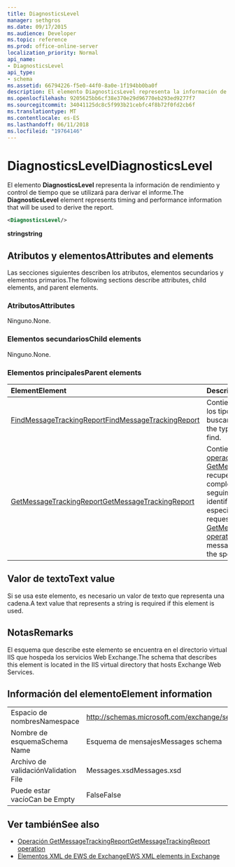 ```yaml
---
title: DiagnosticsLevel
manager: sethgros
ms.date: 09/17/2015
ms.audience: Developer
ms.topic: reference
ms.prod: office-online-server
localization_priority: Normal
api_name:
- DiagnosticsLevel
api_type:
- schema
ms.assetid: 66794226-f5e0-44f0-8a0e-1f194bb0ba0f
description: El elemento DiagnosticsLevel representa la información de rendimiento y control de tiempo que se utilizará para derivar el informe.
ms.openlocfilehash: 9205625bb6cf38e370e29d96770eb293ed9277f7
ms.sourcegitcommit: 34041125dc8c5f993b21cebfc4f8b72f0fd2cb6f
ms.translationtype: MT
ms.contentlocale: es-ES
ms.lasthandoff: 06/11/2018
ms.locfileid: "19764146"
---
```

# <a name="diagnosticslevel"></a><span data-ttu-id="d6eb8-103">DiagnosticsLevel</span><span class="sxs-lookup"><span data-stu-id="d6eb8-103">DiagnosticsLevel</span></span>

<span data-ttu-id="d6eb8-104">El elemento **DiagnosticsLevel** representa la información de rendimiento y control de tiempo que se utilizará para derivar el informe.</span><span class="sxs-lookup"><span data-stu-id="d6eb8-104">The **DiagnosticsLevel** element represents timing and performance information that will be used to derive the report.</span></span> 
  
```XML
<DiagnosticsLevel/>
```

 <span data-ttu-id="d6eb8-105">**string**</span><span class="sxs-lookup"><span data-stu-id="d6eb8-105">**string**</span></span>
## <a name="attributes-and-elements"></a><span data-ttu-id="d6eb8-106">Atributos y elementos</span><span class="sxs-lookup"><span data-stu-id="d6eb8-106">Attributes and elements</span></span>

<span data-ttu-id="d6eb8-107">Las secciones siguientes describen los atributos, elementos secundarios y elementos primarios.</span><span class="sxs-lookup"><span data-stu-id="d6eb8-107">The following sections describe attributes, child elements, and parent elements.</span></span>
  
### <a name="attributes"></a><span data-ttu-id="d6eb8-108">Atributos</span><span class="sxs-lookup"><span data-stu-id="d6eb8-108">Attributes</span></span>

<span data-ttu-id="d6eb8-109">Ninguno.</span><span class="sxs-lookup"><span data-stu-id="d6eb8-109">None.</span></span>
  
### <a name="child-elements"></a><span data-ttu-id="d6eb8-110">Elementos secundarios</span><span class="sxs-lookup"><span data-stu-id="d6eb8-110">Child elements</span></span>

<span data-ttu-id="d6eb8-111">Ninguno.</span><span class="sxs-lookup"><span data-stu-id="d6eb8-111">None.</span></span>
  
### <a name="parent-elements"></a><span data-ttu-id="d6eb8-112">Elementos principales</span><span class="sxs-lookup"><span data-stu-id="d6eb8-112">Parent elements</span></span>

|<span data-ttu-id="d6eb8-113">**Element**</span><span class="sxs-lookup"><span data-stu-id="d6eb8-113">**Element**</span></span>|<span data-ttu-id="d6eb8-114">**Descripción**</span><span class="sxs-lookup"><span data-stu-id="d6eb8-114">**Description**</span></span>|
|:-----|:-----|
|[<span data-ttu-id="d6eb8-115">FindMessageTrackingReport</span><span class="sxs-lookup"><span data-stu-id="d6eb8-115">FindMessageTrackingReport</span></span>](findmessagetrackingreport.md) <br/> |<span data-ttu-id="d6eb8-116">Contiene los criterios para los tipos de mensajes para buscar.</span><span class="sxs-lookup"><span data-stu-id="d6eb8-116">Contains criteria for the types of messages to find.</span></span>  <br/> |
|[<span data-ttu-id="d6eb8-117">GetMessageTrackingReport</span><span class="sxs-lookup"><span data-stu-id="d6eb8-117">GetMessageTrackingReport</span></span>](getmessagetrackingreport.md) <br/> |<span data-ttu-id="d6eb8-118">Contiene la solicitud para la [operación de GetMessageTrackingReport](getmessagetrackingreport-operation.md) recuperar el mensaje completo informe de seguimiento para el identificador especificado.</span><span class="sxs-lookup"><span data-stu-id="d6eb8-118">Contains the request for the [GetMessageTrackingReport operation](getmessagetrackingreport-operation.md) to retrieve the full message tracking report for the specified ID.</span></span>  <br/> |
   
## <a name="text-value"></a><span data-ttu-id="d6eb8-119">Valor de texto</span><span class="sxs-lookup"><span data-stu-id="d6eb8-119">Text value</span></span>

<span data-ttu-id="d6eb8-120">Si se usa este elemento, es necesario un valor de texto que representa una cadena.</span><span class="sxs-lookup"><span data-stu-id="d6eb8-120">A text value that represents a string is required if this element is used.</span></span>
  
## <a name="remarks"></a><span data-ttu-id="d6eb8-121">Notas</span><span class="sxs-lookup"><span data-stu-id="d6eb8-121">Remarks</span></span>

<span data-ttu-id="d6eb8-122">El esquema que describe este elemento se encuentra en el directorio virtual IIS que hospeda los servicios Web Exchange.</span><span class="sxs-lookup"><span data-stu-id="d6eb8-122">The schema that describes this element is located in the IIS virtual directory that hosts Exchange Web Services.</span></span>
  
## <a name="element-information"></a><span data-ttu-id="d6eb8-123">Información del elemento</span><span class="sxs-lookup"><span data-stu-id="d6eb8-123">Element information</span></span>

|||
|:-----|:-----|
|<span data-ttu-id="d6eb8-124">Espacio de nombres</span><span class="sxs-lookup"><span data-stu-id="d6eb8-124">Namespace</span></span>  <br/> |http://schemas.microsoft.com/exchange/services/2006/messages  <br/> |
|<span data-ttu-id="d6eb8-125">Nombre de esquema</span><span class="sxs-lookup"><span data-stu-id="d6eb8-125">Schema Name</span></span>  <br/> |<span data-ttu-id="d6eb8-126">Esquema de mensajes</span><span class="sxs-lookup"><span data-stu-id="d6eb8-126">Messages schema</span></span>  <br/> |
|<span data-ttu-id="d6eb8-127">Archivo de validación</span><span class="sxs-lookup"><span data-stu-id="d6eb8-127">Validation File</span></span>  <br/> |<span data-ttu-id="d6eb8-128">Messages.xsd</span><span class="sxs-lookup"><span data-stu-id="d6eb8-128">Messages.xsd</span></span>  <br/> |
|<span data-ttu-id="d6eb8-129">Puede estar vacío</span><span class="sxs-lookup"><span data-stu-id="d6eb8-129">Can be Empty</span></span>  <br/> |<span data-ttu-id="d6eb8-130">False</span><span class="sxs-lookup"><span data-stu-id="d6eb8-130">False</span></span>  <br/> |
   
## <a name="see-also"></a><span data-ttu-id="d6eb8-131">Ver también</span><span class="sxs-lookup"><span data-stu-id="d6eb8-131">See also</span></span>

- [<span data-ttu-id="d6eb8-132">Operación GetMessageTrackingReport</span><span class="sxs-lookup"><span data-stu-id="d6eb8-132">GetMessageTrackingReport operation</span></span>](getmessagetrackingreport-operation.md)
- [<span data-ttu-id="d6eb8-133">Elementos XML de EWS de Exchange</span><span class="sxs-lookup"><span data-stu-id="d6eb8-133">EWS XML elements in Exchange</span></span>](ews-xml-elements-in-exchange.md)

